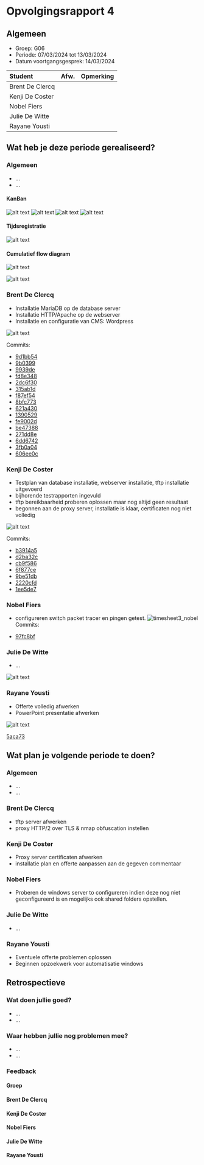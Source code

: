 # Opvolgingsrapport 4

## Algemeen

- Groep: G06
- Periode: 07/03/2024 tot 13/03/2024
- Datum voortgangsgesprek: 14/03/2024

| Student         | Afw. | Opmerking |
| :-------------- | :--: | :-------- |
| Brent De Clercq |      |           |
| Kenji De Coster |      |           |
| Nobel Fiers     |      |           |
| Julie De Witte  |      |           |
| Rayane Yousti   |      |           |

## Wat heb je deze periode gerealiseerd?

### Algemeen

- ...
- ...

#### KanBan

<!-- Voeg hier een screenshot toe van de huidige toestand van het kanban bord. -->

![alt text](./img/deel1.png)
![alt text](./img/deel2.png)
![alt text](./img/deel3.png)
![alt text](./img/deel4.png)

#### Tijdsregistratie

<!-- Voeg hier een screenshot toe van het teamoverzicht van de tijdregistratie, met totaal per student en team -->

![alt text](./img/jira.png)

#### Cumulatief flow diagram

<!-- Voeg hier een screenshot toe van het cumulatief flow diagram voor de periode van het rapport. -->

![alt text](./img/cumulatiefflowdiagram2.png)

<!-- Voeg hier een screenshot toe van het cumulatief flow diagram voor de volledige periode van het project. -->

![alt text](./img/cumulatiefflowdiagram.png)

### Brent De Clercq

<!-- Voeg hier een overzicht toe van gerealiseerde taken inclusief links naar relevante commits/documenten. -->

- Installatie MariaDB op de database server
- Installatie HTTP/Apache op de webserver
- Installatie en configuratie van CMS: Wordpress

![alt text](./img/timesheet3_brent.png)

Commits:

- [9d1bb54](https://github.com/HoGentTIN/sep2324-gent-g06/commit/9d1bb5483e52ce69117b9d99b9f780f19871b8e7)
- [9b0399](https://github.com/HoGentTIN/sep2324-gent-g06/commit/9b039910c033ef4c5ba8710f61cd6ba53aaef37e)
- [9939de](https://github.com/HoGentTIN/sep2324-gent-g06/commit/9939def32cb12d2ed1ccd7ee27248fa565ca6e45)
- [fd8e348](https://github.com/HoGentTIN/sep2324-gent-g06/commit/fd8e34845e4c849dc8da0e037d01db4e96276ec5)
- [2dc6f30](https://github.com/HoGentTIN/sep2324-gent-g06/commit/2dc6f3069e9c1ebff158d6cae1a1fa94455e5a4a)
- [315ab1d](https://github.com/HoGentTIN/sep2324-gent-g06/commit/315ab1dc29a557f953b8881f4f506c470fb6a8dc)
- [f87ef54](https://github.com/HoGentTIN/sep2324-gent-g06/commit/f87ef54fabcbfa615870e154d4282ce6465c195e)
- [8bfc773](https://github.com/HoGentTIN/sep2324-gent-g06/commit/8bfc773cf69b84eec9d9056284348a9ee559e03d)
- [621a430](https://github.com/HoGentTIN/sep2324-gent-g06/commit/621a4301b67351e8df036e165d0270ddd2bf0dff)
- [1390529](https://github.com/HoGentTIN/sep2324-gent-g06/commit/13905292357c78c0ffea8fcac64f1c44254c0e76)
- [fe9002d](https://github.com/HoGentTIN/sep2324-gent-g06/commit/fe9002dccf5343304a077737388fb228b3fb6873)
- [be47388](https://github.com/HoGentTIN/sep2324-gent-g06/commit/be473885c14f4bba42659ca92d3b607a98b2b111)
- [271dd8e](https://github.com/HoGentTIN/sep2324-gent-g06/commit/271dd8e1360fe7b08c1015cab4f02b71c70b6068)
- [6dd6742](https://github.com/HoGentTIN/sep2324-gent-g06/commit/6dd674214f1748c0cf8bb5b83f128401eb58b5f4)
- [3fb0a04](https://github.com/HoGentTIN/sep2324-gent-g06/commit/3fb0a048d9155eb0ed4310649af5169451cef7ae)
- [606ee0c](https://github.com/HoGentTIN/sep2324-gent-g06/commit/606ee0cb37d563066b91eb8d1d97dead99cc0f52)

<!-- Voeg hier een screenshot van het individueel tijdregistratierapport, met overzicht van elke taak en bijhorende uren. -->

### Kenji De Coster

<!-- Voeg hier een overzicht toe van gerealiseerde taken inclusief links naar relevante commits/documenten. -->

- Testplan van database installatie, webserver installatie, tftp installatie uitgevoerd
- bijhorende testrapporten ingevuld
- tftp bereikbaarheid proberen oplossen maar nog altijd geen resultaat
- begonnen aan de proxy server, installatie is klaar, certificaten nog niet volledig

![alt text](./img/timesheet3_kenji.png)

Commits:

- [b3914a5](https://github.com/HoGentTIN/sep2324-gent-g06/commit/b3914a5f4857430ba7624ef689ffbc5a92ba1d13)
- [d2ba32c](https://github.com/HoGentTIN/sep2324-gent-g06/commit/d2ba32c5314f291ee16b81355cc7dcdd3a1552df)
- [cb9f586](https://github.com/HoGentTIN/sep2324-gent-g06/commit/cb9f586f1f78537a70caec7642fa8e71a3caf71d)
- [6f877ce](https://github.com/HoGentTIN/sep2324-gent-g06/commit/6f877cec87d7c6b5f4f0b868f9c0884a6678d7f7)
- [9be51db](https://github.com/HoGentTIN/sep2324-gent-g06/commit/9be51db128b6f58d5cdfbe63775587d5b48f04c5)
- [2220cfd](https://github.com/HoGentTIN/sep2324-gent-g06/commit/2220cfd9179402d8c1e0aa470d806ab46682891c)
- [1ee5de7](https://github.com/HoGentTIN/sep2324-gent-g06/commit/1ee5de737e49c2cddda74f8117e511145ec4e231)

<!-- Voeg hier een screenshot van het individueel tijdregistratierapport, met overzicht van elke taak en bijhorende uren. -->

### Nobel Fiers

<!-- Voeg hier een overzicht toe van gerealiseerde taken inclusief links naar relevante commits/documenten. -->

- configureren switch packet tracer en pingen getest.
  ![timesheet3_nobel](./img/timesheet3_nobel.png)
  Commits:

- [97fc8bf](https://github.com/HoGentTIN/sep2324-gent-g06/pull/35/commits/97fc8bf6fdf881a577fc0f0f97e6eca5d0f1ccb9)

<!-- Voeg hier een screenshot van het individueel tijdregistratierapport, met overzicht van elke taak en bijhorende uren. -->

### Julie De Witte

<!-- Voeg hier een overzicht toe van gerealiseerde taken inclusief links naar relevante commits/documenten. -->

- ...

![alt text](./img/timesheet3_julie.png)

<!-- Voeg hier een screenshot van het individueel tijdregistratierapport, met overzicht van elke taak en bijhorende uren. -->

### Rayane Yousti

<!-- Voeg hier een overzicht toe van gerealiseerde taken inclusief links naar relevante commits/documenten. -->

- Offerte volledig afwerken
- PowerPoint presentatie afwerken

![alt text](./img/timesheet3_rayane.png)

<!-- Voeg hier een screenshot van het individueel tijdregistratierapport, met overzicht van elke taak en bijhorende uren. -->

[5aca73](https://github.com/HoGentTIN/sep2324-gent-g06/pull/35/commits/5aca73382efcf851edee89f28931a24294c46f9c)
## Wat plan je volgende periode te doen?

### Algemeen

<!-- Voeg hier de doelstellingen toe voor volgende periode. -->

- ...
- ...

### Brent De Clercq

<!-- Voeg hier de individuele doelstellingen toe voor volgende periode. -->

- tftp server afwerken
- proxy HTTP/2 over TLS & nmap obfuscation instellen

### Kenji De Coster

<!-- Voeg hier de individuele doelstellingen toe voor volgende periode. -->

- Proxy server certificaten afwerken
- installatie plan en offerte aanpassen aan de gegeven commentaar

### Nobel Fiers

<!-- Voeg hier de individuele doelstellingen toe voor volgende periode. -->

- Proberen de windows server to configureren indien deze nog niet geconfigureerd is en mogelijks ook shared folders opstellen.

### Julie De Witte

<!-- Voeg hier de individuele doelstellingen toe voor volgende periode. -->

- ...

### Rayane Yousti

<!-- Voeg hier de individuele doelstellingen toe voor volgende periode. -->

- Eventuele offerte problemen oplossen
- Beginnen opzoekwerk voor automatisatie windows 

## Retrospectieve

### Wat doen jullie goed?

<!-- Voeg hier zaken toe die jullie goed doen naar het proces toe. -->

- ...
- ...

### Waar hebben jullie nog problemen mee?

<!-- Voeg hier zaken toe die volgens jullie beter kunnen naar het proces toe. -->

- ...
- ...

### Feedback

#### Groep

#### Brent De Clercq

#### Kenji De Coster

#### Nobel Fiers

#### Julie De Witte

#### Rayane Yousti
